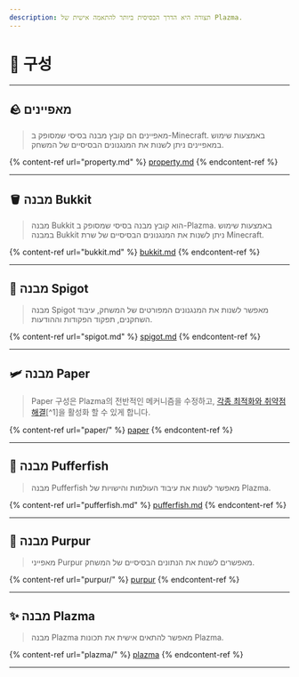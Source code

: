 ```yaml
---
description: תצורה היא הדרך הבסיסית ביותר להתאמה אישית של Plazma.
---
```


# 🧾 구성

***

## 🪨 מאפיינים <a href="#id-1" id="id-1"></a>

> מאפיינים הם קובץ מבנה בסיסי שמסופק ב-Minecraft. באמצעות שימוש במאפיינים ניתן לשנות את המנגנונים הבסיסיים של המשחק.

{% content-ref url="property.md" %}
[property.md](property.md)
{% endcontent-ref %}

***

## 🪣 מבנה Bukkit <a href="#id-2" id="id-2"></a>

> מבנה Bukkit הוא קובץ מבנה בסיסי שמסופק ב-Plazma. באמצעות שימוש במבנה Bukkit ניתן לשנות את המנגנונים הבסיסיים של שרת Minecraft.

{% content-ref url="bukkit.md" %}
[bukkit.md](bukkit.md)
{% endcontent-ref %}

***

## 🚰 מבנה Spigot <a href="#id-3" id="id-3"></a>

> מבנה Spigot מאפשר לשנות את המנגנונים המפורטים של המשחק, עיבוד השחקנים, תפקוד הפקודות וההודעות.

{% content-ref url="spigot.md" %}
[spigot.md](spigot.md)
{% endcontent-ref %}

***

## 🛩️ מבנה Paper <a href="#id-4" id="id-4"></a>

> Paper 구성은 Plazma의 전반적인 메커니즘을 수정하고, [각종 최적화와 취약점 해결](./#user-content-fn-1)\[^1]을 활성화 할 수 있게 합니다.

{% content-ref url="paper/" %}
[paper](paper/)
{% endcontent-ref %}

***

## 🐡 מבנה Pufferfish <a href="#id-6" id="id-6"></a>

> מבנה Pufferfish מאפשר לשנות את עיבוד העולמות והישויות של Plazma.

{% content-ref url="pufferfish.md" %}
[pufferfish.md](pufferfish.md)
{% endcontent-ref %}

***

## 🦑 מבנה Purpur <a href="#id-7" id="id-7"></a>

> מאפייני Purpur מאפשרים לשנות את הנתונים הבסיסיים של המשחק.

{% content-ref url="purpur/" %}
[purpur](purpur/)
{% endcontent-ref %}

***

## ✨ מבנה Plazma <a href="#id-8" id="id-8"></a>

> מבנה Plazma מאפשר להתאים אישית את תכונות Plazma.

{% content-ref url="plazma/" %}
[plazma](plazma/)
{% endcontent-ref %}

***
